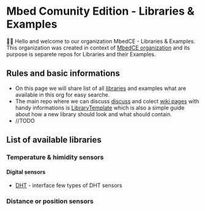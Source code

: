 # Mbed Comunity Edition - Libraries & Examples
🙋‍♀️ Hello and welcome to our organization MbedCE - Libraries & Examples. This organization was created in context of [MbedCE organization](https://github.com/mbed-ce) and its purpose is separete repos for Libraries and their Examples.

## Rules and basic informations
* On this page we will share list of all [libraries](https://github.com/mbed-ce-libraries-examples#list-of-available-libraries) and examples what are available in this org for easy searche.
* The main repo where we can discuss [discuss](https://github.com/mbed-ce-libraries-examples/LibraryTemplate/discussions) and colect [wiki pages](https://github.com/mbed-ce-libraries-examples/LibraryTemplate/wiki) with handy informations is [LibraryTemplate](https://github.com/mbed-ce-libraries-examples/LibraryTemplate) which is also a simple guide about how a new library should look and what should contain.
* //TODO


## List of available libraries
### Temperature & himidity sensors
#### Digital sensors
* [DHT](https://github.com/mbed-ce-libraries-examples/DHT) - interface few types of DHT sensors

### Distance or position sensors

<!--

**Here are some ideas to get you started:**

🙋‍♀️ A short introduction - what is your organization all about?
🌈 Contribution guidelines - how can the community get involved?
👩‍💻 Useful resources - where can the community find your docs? Is there anything else the community should know?
🍿 Fun facts - what does your team eat for breakfast?
🧙 Remember, you can do mighty things with the power of [Markdown](https://docs.github.com/github/writing-on-github/getting-started-with-writing-and-formatting-on-github/basic-writing-and-formatting-syntax)
-->
